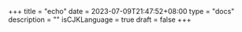 +++
title = "echo"
date = 2023-07-09T21:47:52+08:00
type = "docs"
description = ""
isCJKLanguage = true
draft = false
+++